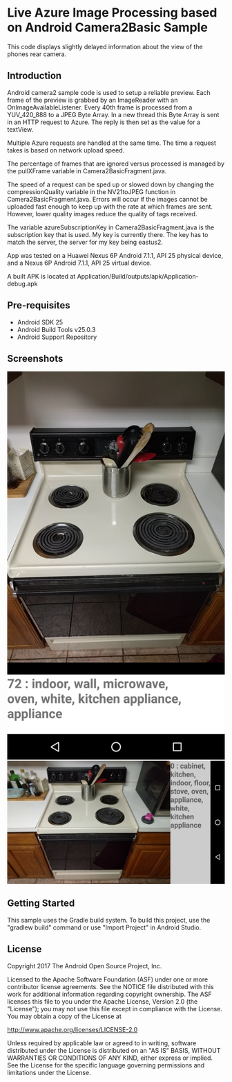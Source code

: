 
Live Azure Image Processing based on Android Camera2Basic Sample
===================================

This code displays slightly delayed information about the view of the phones rear camera.

Introduction
------------

Android camera2 sample code is used to setup a reliable preview. Each frame of the preview is grabbed by an ImageReader with an OnImageAvailableListener. Every 40th frame is processed from a YUV_420_888 to a JPEG Byte Array. In a new thread this Byte Array is sent in an HTTP request to Azure. The reply is then set as the value for a textView.

Multiple Azure requests are handled at the same time. The time a request takes is based on network upload speed. 

The percentage of frames that are ignored versus processed is managed by the pullXFrame variable in Camera2BasicFragment.java.

The speed of a request can be sped up or slowed down by changing the compressionQuality variable in the NV21toJPEG function in Camera2BasicFragment.java. Errors will occur if the images cannot be uploaded fast enough to keep up with the rate at which frames are sent. However, lower quality images reduce the quality of tags received. 

The variable azureSubscriptionKey in Camera2BasicFragment.java is the subscription key that is used. My key is currently there. The key has to match the server, the server for my key being eastus2.

App was tested on a Huawei Nexus 6P Android 7.1.1, API 25 physical device, and a Nexus 6P Android 7.1.1, API 25 virtual device.

A built APK is located at Application/Build/outputs/apk/Application-debug.apk

Pre-requisites
--------------

- Android SDK 25
- Android Build Tools v25.0.3
- Android Support Repository

Screenshots
-------------
![Scheme](screenshots/Portrait_sample.png)
![Scheme](screenshots/Landscape_sample.png)

Getting Started
---------------

This sample uses the Gradle build system. To build this project, use the
"gradlew build" command or use "Import Project" in Android Studio.


License
-------

Copyright 2017 The Android Open Source Project, Inc.

Licensed to the Apache Software Foundation (ASF) under one or more contributor
license agreements.  See the NOTICE file distributed with this work for
additional information regarding copyright ownership.  The ASF licenses this
file to you under the Apache License, Version 2.0 (the "License"); you may not
use this file except in compliance with the License.  You may obtain a copy of
the License at

http://www.apache.org/licenses/LICENSE-2.0

Unless required by applicable law or agreed to in writing, software
distributed under the License is distributed on an "AS IS" BASIS, WITHOUT
WARRANTIES OR CONDITIONS OF ANY KIND, either express or implied.  See the
License for the specific language governing permissions and limitations under
the License.
